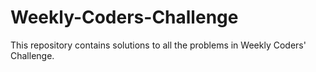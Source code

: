 # Weekly-Coders-Challenge
This repository contains solutions to all the problems in Weekly Coders' Challenge.
